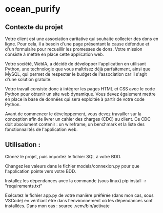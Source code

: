 # ocean_purify

## Contexte du projet

Votre client est une association caritative qui souhaite collecter des dons en ligne. Pour cela, il a besoin d'une page présentant la cause défendue et d'un formulaire pour recueillir les promesses de dons. Votre mission consiste à mettre en place cette application web.

Votre société, WebIA, a décidé de développer l'application en utilisant Python, une technologie que vous maîtrisez déjà parfaitement, ainsi que MySQL, qui permet de respecter le budget de l'association car il s'agit d'une solution gratuite.

Votre travail consiste donc à intégrer les pages HTML et CSS avec le code Python pour obtenir un site web dynamique. Vous devez également mettre en place la base de données qui sera exploitée à partir de votre code Python.

Avant de commencer le développement, vous devez travailler sur la conception afin de livrer un cahier des charges (CDC) au client. Ce CDC doit absolument contenir : un wireframe, un benchmark et la liste des fonctionnalités de l'application web.

## Utilisation :

Clonez le projet, puis importez le fichier SQL à votre BDD. 

Changez les valeurs dans le fichier models/connexion.py pour que l'application pointe vers votre BDD.

Installez les dépendances avec la commande (sous linux) pip install -r "requirements.txt"

Exécutez le fichier app.py de votre manière préférée (dans mon cas, sous VSCode) en vérifiant être dans l'environnement où les dépendances sont installées.
Dans mon cas : source .venv/bin/activate